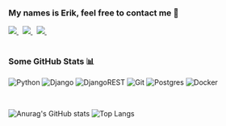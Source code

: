 ### My names is Erik, feel free to contact me 💬


<a href="https://instagram.com/defenitionofreal">
    <img src="https://img.shields.io/badge/instagram-%23E4405F.svg?&style=for-the-badge&logo=instagram&logoColor=white" />        
 </a>&nbsp;
<a href='http://t.me/wemakeweb'>
<img src="https://img.shields.io/badge/Telegram-2CA5E0?style=for-the-badge&logo=telegram&logoColor=white" />  
</a>&nbsp;
 <a href='mailto:eaamessage@gmail.com'>
<img src="https://img.shields.io/badge/Gmail-D14836?style=for-the-badge&logo=gmail&logoColor=white" />  
</a>&nbsp;

<br>
<br>

### Some GitHub Stats 📊



![Python](https://img.shields.io/badge/python-3670A0?style=for-the-badge&logo=python&logoColor=ffdd54) ![Django](https://img.shields.io/badge/django-%23092E20.svg?style=for-the-badge&logo=django&logoColor=white) ![DjangoREST](https://img.shields.io/badge/DJANGO-REST-ff1709?style=for-the-badge&logo=django&logoColor=white&color=ff1709&labelColor=gray) ![Git](https://img.shields.io/badge/git-%23F05033.svg?style=for-the-badge&logo=git&logoColor=white) ![Postgres](https://img.shields.io/badge/postgres-%23316192.svg?style=for-the-badge&logo=postgresql&logoColor=white) ![Docker](https://img.shields.io/badge/docker-%230db7ed.svg?style=for-the-badge&logo=docker&logoColor=white)

<br>

![Anurag's GitHub stats](https://github-readme-stats.vercel.app/api?username=defenitionofreal&show_icons=true&theme=dark&hide=issues&layout=compact)
![Top Langs](https://github-readme-stats.vercel.app/api/top-langs/?username=defenitionofreal&layout=compact&langs_count=6&hide=roff&theme=dark)


